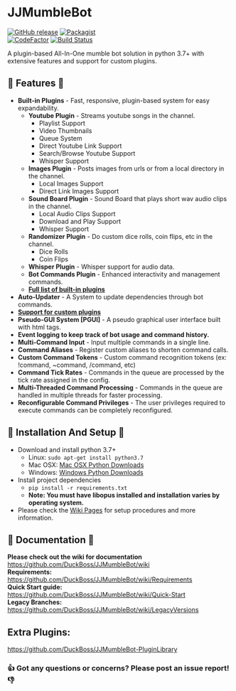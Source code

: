 # JJMumbleBot
[![GitHub release](https://img.shields.io/github/release/DuckBoss/JJMumbleBot.svg)](https://github.com/DuckBoss/JJMumbleBot/releases/latest)
[![Packagist](https://img.shields.io/badge/License-GPL-blue.svg)](https://github.com/DuckBoss/JJMumbleBot/blob/master/LICENSE)
<br>
[![CodeFactor](https://www.codefactor.io/repository/github/duckboss/jjmumblebot/badge)](https://www.codefactor.io/repository/github/duckboss/jjmumblebot)
[![Build Status](https://travis-ci.com/DuckBoss/JJMumbleBot.svg?branch=master)](https://travis-ci.com/DuckBoss/JJMumbleBot)

A plugin-based All-In-One mumble bot solution in python 3.7+ with extensive features and support for custom plugins.


##  🚀  Features  🚀 
- <b>Built-in Plugins</b> - Fast, responsive, plugin-based system for easy expandability.
  - <b>Youtube Plugin</b> - Streams youtube songs in the channel.
    - Playlist Support
    - Video Thumbnails
    - Queue System
    - Direct Youtube Link Support
    - Search/Browse Youtube Support
    - Whisper Support
  - <b>Images Plugin</b> - Posts images from urls or from a local directory in the channel.
    - Local Images Support
    - Direct Link Images Support
  - <b>Sound Board Plugin</b> - Sound Board that plays short wav audio clips in the channel.
    - Local Audio Clips Support
    - Download and Play Support
    - Whisper Support
  - <b>Randomizer Plugin</b> - Do custom dice rolls, coin flips, etc in the channel.
    - Dice Rolls
    - Coin Flips
  - <b>Whisper Plugin</b> - Whisper support for audio data.
  - <b>Bot Commands Plugin</b> - Enhanced interactivity and management commands.
  - <b><a href="https://github.com/DuckBoss/JJMumbleBot/wiki">Full list of built-in plugins</a></b>
- <b>Auto-Updater</b> - A System to update dependencies through bot commands.
- <b><a href="https://github.com/DuckBoss/JJMumbleBot/wiki/Plugins">Support for custom plugins</a></b>
- <b>Pseudo-GUI System [PGUI]</b> - A pseudo graphical user interface built with html tags.
- <b>Event logging to keep track of bot usage and command history.</b>
- <b>Multi-Command Input</b> - Input multiple commands in a single line.
- <b>Command Aliases</b> - Register custom aliases to shorten command calls.
- <b>Custom Command Tokens</b> - Custom command recognition tokens (ex: !command, ~command, /command, etc)
- <b>Command Tick Rates</b> - Commands in the queue are processed by the tick rate assigned in the config.
- <b>Multi-Threaded Command Processing</b> - Commands in the queue are handled in multiple threads for faster processing.
- <b>Reconfigurable Command Privileges</b> - The user privileges required to execute commands can be completely reconfigured.

## 🏃 Installation And Setup 🏃
- Download and install python 3.7+
    - Linux: `sudo apt-get install python3.7`
    - Mac OSX: <a href="https://www.python.org/downloads/mac-osx/">Mac OSX Python Downloads</a>
    - Windows: <a href="https://www.python.org/downloads/windows/">Windows Python Downloads</a>
- Install project dependencies
    - `pip install -r requirements.txt`
    - <b>Note: You must have libopus installed and installation varies by operating system.</b>
- Please check the <a href="https://github.com/DuckBoss/JJMumbleBot/wiki">Wiki Pages</a> for setup procedures and more information.

## 📝 Documentation 📝 
<b> Please check out the wiki for documentation </b> <br>
<a href="https://github.com/DuckBoss/JJMumbleBot/wiki">https://github.com/DuckBoss/JJMumbleBot/wiki</a> <br>
<b> Requirements: </b> <br>
<a href="https://github.com/DuckBoss/JJMumbleBot/wiki/Requirements">https://github.com/DuckBoss/JJMumbleBot/wiki/Requirements</a> <br>
<b> Quick Start guide: </b> <br>
<a href="https://github.com/DuckBoss/JJMumbleBot/wiki/Quick-Start">https://github.com/DuckBoss/JJMumbleBot/wiki/Quick-Start</a> <br>
<b> Legacy Branches: </b> <br>
<a href="https://github.com/DuckBoss/JJMumbleBot/wiki/LegacyVersions">https://github.com/DuckBoss/JJMumbleBot/wiki/LegacyVersions</a>

## Extra Plugins:
<a href="https://github.com/DuckBoss/JJMumbleBot-PluginLibrary">https://github.com/DuckBoss/JJMumbleBot-PluginLibrary</a>

### 👍 Got any questions or concerns? Please post an issue report! 👎 
